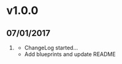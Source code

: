 # v1.0.0
## 07/01/2017

1. [](#new)
    * ChangeLog started...
    * Add blueprints and  update README
